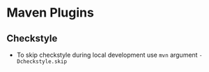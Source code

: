 # Maven Plugins

## Checkstyle
* To skip checkstyle during local development use `mvn` argument `-Dcheckstyle.skip`

